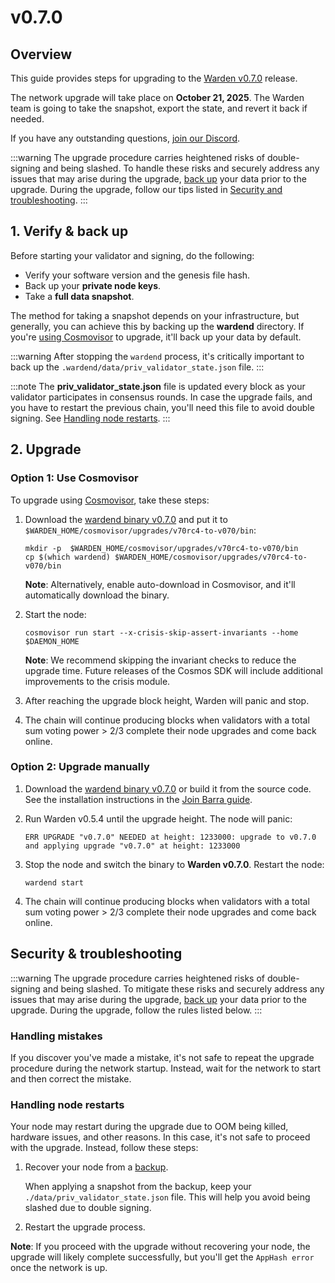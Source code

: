 ﻿---
sidebar_position: 1
---

# v0.7.0

## Overview

This guide provides steps for upgrading to the [Warden v0.7.0](https://github.com/warden-protocol/wardenprotocol/releases/tag/v0.7.0) release.

The network upgrade will take place on **October 21, 2025**. The Warden team is going to take the snapshot, export the state, and revert it back if needed.

If you have any outstanding questions, [join our Discord](https://discord.com/invite/wardenprotocol).

:::warning
The upgrade procedure carries heightened risks of double-signing and being slashed. To handle these risks and securely address any issues that may arise during the upgrade, [back up](#1-verify--back-up) your data prior to the upgrade. During the upgrade, follow our tips listed in [Security and troubleshooting](#security--troubleshooting).
:::

## 1. Verify & back up

Before starting your validator and signing, do the following:

- Verify your software version and the genesis file hash.
- Back up your **private node keys**.
- Take a **full data snapshot**.

The method for taking a snapshot depends on your infrastructure, but generally, you can achieve this by backing up the **wardend** directory. If you're [using Cosmovisor](#option-1-use-cosmovisor) to upgrade, it'll back up your data by default.

:::warning
After stopping the `wardend` process, it's critically important to back up the `.wardend/data/priv_validator_state.json` file.
:::

:::note
The **priv_validator_state.json** file is updated every block as your validator participates in consensus rounds. In case the upgrade fails, and you have to restart the previous chain, you'll need this file to avoid double signing. See [Handling node restarts](#handling-node-restarts).
:::

## 2. Upgrade

### Option 1: Use Cosmovisor

To upgrade using [Cosmovisor](https://pkg.go.dev/cosmossdk.io/tools/cosmovisor), take these steps:

1. Download the [wardend binary v0.7.0](https://github.com/warden-protocol/wardenprotocol/releases/tag/v0.7.0) and put it to `$WARDEN_HOME/cosmovisor/upgrades/v70rc4-to-v070/bin`:

   ```shell
   mkdir -p  $WARDEN_HOME/cosmovisor/upgrades/v70rc4-to-v070/bin
   cp $(which wardend) $WARDEN_HOME/cosmovisor/upgrades/v70rc4-to-v070/bin
   ```

   **Note**: Alternatively, enable auto-download in Cosmovisor, and it'll automatically download the binary.

2. Start the node:

   ```shell
   cosmovisor run start --x-crisis-skip-assert-invariants --home $DAEMON_HOME
   ```

   **Note**: We recommend skipping the invariant checks to reduce the upgrade time. Future releases of the Cosmos SDK will include additional improvements to the crisis module.

3. After reaching the upgrade block height, Warden will panic and stop.

4. The chain will continue producing blocks when validators with a total sum voting power > 2/3 complete their node upgrades and come back online.

### Option 2: Upgrade manually

1. Download the [wardend binary v0.7.0](https://github.com/warden-protocol/wardenprotocol/releases/tag/v0.7.0) or build it from the source code. See the installation instructions in the [Join Barra guide](../join-barra#1-install-the-binary).

2. Run Warden v0.5.4 until the upgrade height. The node will panic:

   ```shell
   ERR UPGRADE "v0.7.0" NEEDED at height: 1233000: upgrade to v0.7.0 and applying upgrade "v0.7.0" at height: 1233000
   ```

3. Stop the node and switch the binary to **Warden v0.7.0**. Restart the node:

   ```shell
   wardend start
   ```

4. The chain will continue producing blocks when validators with a total sum voting power > 2/3 complete their node upgrades and come back online.

## Security & troubleshooting

:::warning
The upgrade procedure carries heightened risks of double-signing and being slashed. To mitigate these risks and securely address any issues that may arise during the upgrade, [back up](#1-verify--back-up) your data prior to the upgrade. During the upgrade, follow the rules listed below.
:::

### Handling mistakes

If you discover you've made a mistake, it's not safe to repeat the upgrade procedure during the network startup. Instead, wait for the network to start and then correct the mistake.

### Handling node restarts

Your node may restart during the upgrade due to OOM being killed, hardware issues, and other reasons. In this case, it's not safe to proceed with the upgrade. Instead, follow these steps:

1. Recover your node from a [backup](#1-verify--back-up).

   When applying a snapshot from the backup, keep your `./data/priv_validator_state.json` file. This will help you avoid being slashed due to double signing.

2. Restart the upgrade process.

**Note**: If you proceed with the upgrade without recovering your node, the upgrade will likely complete successfully, but you'll get the `AppHash error` once the network is up.
